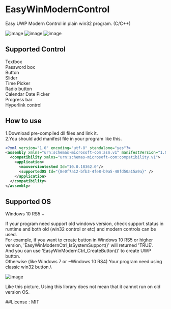 # EasyWinModernControl

Easy UWP Modern Control in plain win32 program. (C/C++)

![image](https://user-images.githubusercontent.com/12496720/126588737-32817b55-bb49-46a8-956c-12fff14413e5.png)
![image](https://user-images.githubusercontent.com/12496720/126901456-f33acc87-ad04-43aa-ac41-ecfc6de5f941.png)
![image](https://user-images.githubusercontent.com/12496720/127430209-daf57c40-df67-40de-ace6-c5ebac1632b5.png)

## Supported Control
Textbox\
Password box\
Button\
Slider\
Time Picker\
Radio button\
Calendar Date Picker\
Progress bar\
Hyperlink control

## How to use
1.Download pre-compiled dll files and link it.\
2.You should add manifest file in your program like this.
```xml
<?xml version="1.0" encoding="utf-8" standalone="yes"?>
<assembly xmlns="urn:schemas-microsoft-com:asm.v1" manifestVersion="1.0">
  <compatibility xmlns="urn:schemas-microsoft-com:compatibility.v1">
    <application>
      <maxversiontested Id="10.0.18362.0"/>
      <supportedOS Id="{8e0f7a12-bfb3-4fe8-b9a5-48fd50a15a9a}" />
    </application>
  </compatibility>
</assembly>
```

## Supported OS
Windows 10 RS5 +

If your program need support old windows version, check support status in runtime and both old (win32 control or etc) and modern controls can be used.\
For example, if you want to create button in Windows 10 RS5 or higher version, 'EasyWinModernCtrl_IsSystemSupport()' will returned 'TRUE'.\
And you can use 'EasyWinModernCtrl_CreateButton()' to create UWP button.\
Otherwise (like Windows 7 or ~Windows 10 RS4) Your program need using classic win32 button.\

![image](https://user-images.githubusercontent.com/12496720/126901481-755aacfa-460c-4720-a318-d5d8002ee9e3.png)

Like this picture, Using this library does not mean that it cannot run on old version OS.

##License : MIT
